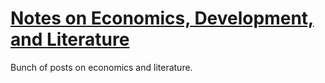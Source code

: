 # [Notes on Economics, Development, and Literature](https://pjpaulpj.github.io/)

Bunch of posts on economics and literature. 


